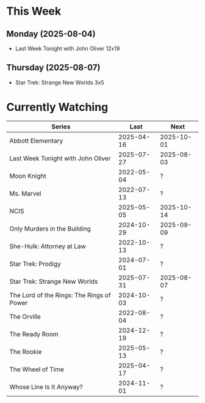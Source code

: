 # This Week

## Monday (2025-08-04)
- Last Week Tonight with John Oliver 12x19

## Thursday (2025-08-07)
- Star Trek: Strange New Worlds 3x5

# Currently Watching

| Series | Last | Next |
| --- | --- | --- |
| Abbott Elementary | 2025-04-16 | 2025-10-01 |
| Last Week Tonight with John Oliver | 2025-07-27 | 2025-08-03 |
| Moon Knight | 2022-05-04 | ? |
| Ms. Marvel | 2022-07-13 | ? |
| NCIS | 2025-05-05 | 2025-10-14 |
| Only Murders in the Building | 2024-10-29 | 2025-09-09 |
| She-Hulk: Attorney at Law | 2022-10-13 | ? |
| Star Trek: Prodigy | 2024-07-01 | ? |
| Star Trek: Strange New Worlds | 2025-07-31 | 2025-08-07 |
| The Lord of the Rings: The Rings of Power | 2024-10-03 | ? |
| The Orville | 2022-08-04 | ? |
| The Ready Room | 2024-12-19 | ? |
| The Rookie | 2025-05-13 | ? |
| The Wheel of Time | 2025-04-17 | ? |
| Whose Line Is It Anyway? | 2024-11-01 | ? |

